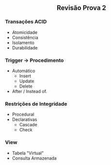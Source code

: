 <h2 align="center">Revisão Prova 2</h2>
<p align="center">

### Transações ACID
- Atomicidade
- Consistência
- Isolamento
- Durabilidade
  
### Trigger -> Procedimento
- Automático
  - Insert
  - Update
  - Delete
- After / Instead of.

### Restrições de Integridade
- Procedural
- Declarativas
  - Cascade
  - Check

### View 
- Tabela "Virtual"
- Consulta Armazenada
